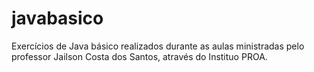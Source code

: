 # javabasico
 Exercícios de Java básico realizados durante as aulas ministradas pelo professor Jailson Costa dos Santos, através do Instituo PROA.
